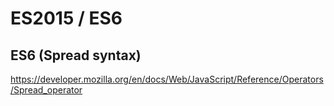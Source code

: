 # ES2015 / ES6  



## ES6 (Spread syntax)  

https://developer.mozilla.org/en/docs/Web/JavaScript/Reference/Operators/Spread_operator  




